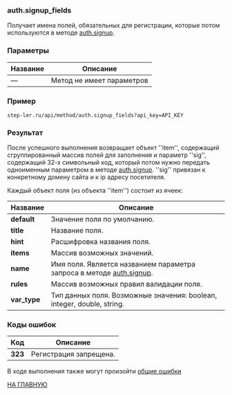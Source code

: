 ### auth.signup_fields

Получает имена полей, обязательных для регистрации, которые потом используются в методе [auth.signup](auth/signup.md).


### Параметры

| Название |Описание |
|----|----|
| — | Метод не имеет параметров |

### Пример

```
step-ler.ru/api/method/auth.signup_fields?api_key=API_KEY
```

### Результат

После успешного выполнения возвращает объект ''item'', содержащий сгруппированный массив полей для заполнения и параметр ''sig'', содержащий 32-х символьный код, который потом нужно передать одноименным параметром в методе [auth.signup](auth/signup.md). ''sig'' привязан к конкретному домену сайта и к ip адресу посетителя.

Каждый объект поля (из объекта ''item'') состоит из ячеек:

| Название | Описание |
|----|----|
| **default** | Значение поля по умолчанию. |
| **title** | Название поля. |
| **hint** | Расшифровка названия поля. |
| **items** | Массив возможных значений. |
| **name** | Имя поля. Является названием параметра запроса в методе [auth.signup](auth/signup.md). |
| **rules** | Массив возможных правил валидации поля. |
| **var_type** | Тип данных поля. Возможные значения: boolean, integer, double, string. |

### Коды ошибок

|Код | Описание |
|----|----|
| **323** | Регистрация запрещена. |

В ходе выполнения также могут произойти [общие ошибки](docs/errors.md)

[НА ГЛАВНУЮ](README.md)
